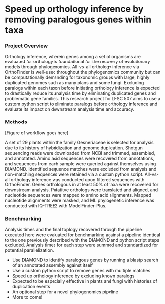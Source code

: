 # Speed up orthology inference by removing paralogous genes within taxa

### Project Overview

Orthology inference, wherein genes among a set of organisms are evaluated for orthology is foundational for the recovery of evolutionary models through phylogenomics. All-vs-all orthology inference via OrthoFinder is well-used throughout the phylogenomics community but can be computationally demanding for taxonomic groups with large, highly duplicated genomes such as many plans and some fungi. Excluding paralogs within each taxon before initiating orthology inference is expected to drastically reduce its analysis time by eliminating duplicated genes and problematic gene families. This research project for LFSC 507 aims to use a custom python script to eliminate paralogs before orthology inference and evaluate its impact on downstream analysis time and accuracy.

### Methods

[Figure of workflow goes here]

A set of 29 plants within the family Gesneriaceae is selected for analysis due to its history of hybridization and genome duplication. Shotgun sequencing reads were downloaded from NCBI and trimmed, assembled, and annotated. Amino acid sequences were recovered from annotations, and sequences from each sample were queried against themselves using DIAMOND. Identified sequence matches were excluded from analysis and non-matching sequences were retained via a custom python script. All-vs-all orthology inference was conducted upon filtered sequences with OrthoFinder. Genes orthologous in at least 50% of taxa were recovered for downstream analysis. Putatitve orthologs were translated and aligned, and nucleotide sequences were mapped to amino acid alignments. Mapped nucleotide alignments were masked, and ML phylogenetic inference was conducted with IQ-TREE2 with ModelFinder-Plus. 

### Benchmarking

Analysis times and the final toplogy recovered through the pipeline executed here were evaluated for benchmarking against a pipeline identical to the one previously described with the DIAMOND and python script steps excluded. Analysis times for each step were summed and standardized for potential parallelization. 

* Use DIAMOND to identify paralogous genes by running a blastp search of an annotated assembly against itself
* Use a custom python script to remove genes with multiple matches
* Speed up orthology inference by excluding known paralogs
* Expected to be especially effective in plants and fungi with histories of duplication events
* An optional step for a novel phylogenomics pipeline
* More to come!
